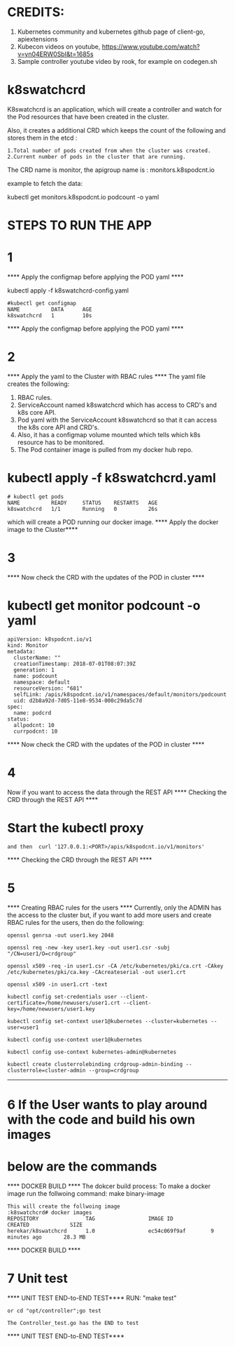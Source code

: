 # CREDITS: 
1. Kubernetes community and kubernetes github page of client-go, apiextensions
2. Kubecon videos on youtube, https://www.youtube.com/watch?v=yn04ERW0SbI&t=1685s
3. Sample controller youtube video by rook, for example on codegen.sh

# k8swatchcrd

K8swatchcrd is an application, which will create a controller
and watch for the Pod resources that have been created in the cluster.

Also, it creates a additional CRD which keeps the count of the following 
and stores them in the etcd :

	1.Total number of pods created from when the cluster was created.
	2.Current number of pods in the cluster that are running.

The CRD name is monitor, the apigroup name is : monitors.k8spodcnt.io

example to fetch the data:

kubectl get monitors.k8spodcnt.io podcount -o yaml

# STEPS TO RUN THE APP

# 1
**** Apply the configmap before applying the POD yaml ****

kubectl apply -f k8swatchcrd-config.yaml


	#kubectl get configmap
	NAME          DATA      AGE
	k8swatchcrd   1         10s

**** Apply the configmap before applying the POD yaml ****

# 2
**** Apply the yaml to the Cluster with RBAC rules ****
The yaml file creates the following:
1. RBAC rules.
2. ServiceAccount named k8swatchcrd which has access to CRD's and k8s core API.
3. Pod yaml with the ServiceAccount k8swatchcrd so that it can access the
	k8s core API and CRD's.
4. Also, it has a configmap volume mounted which tells which k8s resource has
	to be monitored.
5. The Pod container image is pulled from my docker hub repo.

# kubectl apply -f k8swatchcrd.yaml

	# kubectl get pods
	NAME          READY     STATUS    RESTARTS   AGE
	k8swatchcrd   1/1       Running   0          26s

which will create a POD running our
docker image.
**** Apply the docker image to the Cluster****

# 3
**** Now check the CRD with the updates of the POD in cluster ****
# kubectl get monitor podcount -o yaml
	apiVersion: k8spodcnt.io/v1
	kind: Monitor
	metadata:
	  clusterName: ""
	  creationTimestamp: 2018-07-01T08:07:39Z
	  generation: 1
	  name: podcount
	  namespace: default
	  resourceVersion: "681"
	  selfLink: /apis/k8spodcnt.io/v1/namespaces/default/monitors/podcount
	  uid: d2b8a92d-7d05-11e8-9534-000c29da5c7d
	spec:
	  name: podcrd
	status:
	  allpodcnt: 10
	  currpodcnt: 10

**** Now check the CRD with the updates of the POD in cluster ****

# 4
Now if you want to access the data through the REST API
**** Checking the CRD through the REST API ****
# Start the kubectl proxy
	and then  curl '127.0.0.1:<PORT>/apis/k8spodcnt.io/v1/monitors'
**** Checking the CRD through the REST API ****

# 5
**** Creating RBAC rules for the users ****
Currently, only the ADMIN has the access to the cluster but, if you want 
to add more users and create RBAC rules for the users, then do the 
following:

	openssl genrsa -out user1.key 2048

	openssl req -new -key user1.key -out user1.csr -subj "/CN=user1/O=crdgroup"

	openssl x509 -req -in user1.csr -CA /etc/kubernetes/pki/ca.crt -CAkey /etc/kubernetes/pki/ca.key -CAcreateserial -out user1.crt

	openssl x509 -in user1.crt -text

	kubectl config set-credentials user --client-certificate=/home/newusers/user1.crt --client-key=/home/newusers/user1.key

	kubectl config set-context user1@kubernetes --cluster=kubernetes --user=user1

	kubectl config use-context user1@kubernetes

	kubectl config use-context kubernetes-admin@kubernetes

	kubectl create clusterrolebinding crdgroup-admin-binding --clusterrole=cluster-admin --group=crdgroup
****

# 6 If the User wants to play around with the code and build his own images
#	below are the commands
**** DOCKER BUILD **** 
	The dokcer build process:
	To make a docker image run the follwoing command:
	make binary-image

	This will create the follwoing image
	:k8swatchcrd# docker images
	REPOSITORY               TAG                 IMAGE ID            CREATED             SIZE
	herekar/k8swatchcrd      1.0                 ec54c069f9af        9 minutes ago       28.3 MB
**** DOCKER BUILD ****

# 7 Unit test
**** UNIT TEST END-to-END TEST****
	RUN: "make test"

	or cd "opt/controller";go test

	The Controller_test.go has the END to test

**** UNIT TEST END-to-END TEST****
